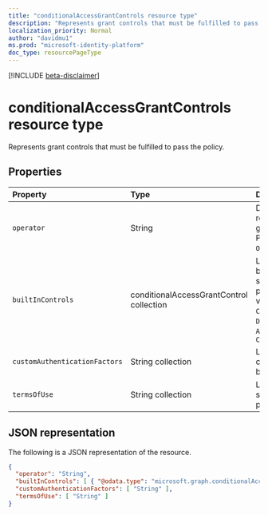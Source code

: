 ```yaml
---
title: "conditionalAccessGrantControls resource type"
description: "Represents grant controls that must be fulfilled to pass the policy."
localization_priority: Normal
author: "davidmu1"
ms.prod: "microsoft-identity-platform"
doc_type: resourcePageType
---
```


[!INCLUDE [beta-disclaimer](../../includes/beta-disclaimer.md)]

# conditionalAccessGrantControls resource type

Represents grant controls that must be fulfilled to pass the policy.

## Properties

| Property | Type | Description |
|:-------- |:---- |:----------- |
| `operator` | String | Defines the relationship of the grant controls. Possible values: `AND`, `OR`. |
| `builtInControls` | conditionalAccessGrantControl collection | List of values of built-in controls specified by the policy. Possible values: `Block`, `Mfa`, `CompliantDevice`, `DomainJoinedDevice`, `ApprovedApplication`, `CompliantApplication` |
| `customAuthenticationFactors` | String collection | List of custom controls IDs specified by the policy. |
| `termsOfUse` | String collection | List of terms of use specified by the policy. |

## JSON representation

The following is a JSON representation of the resource.

<!-- {
  "blockType": "resource",
  "optionalProperties": [
    "operator",
    "customAuthenticationFactors"
  ],
  "@odata.type": "microsoft.graph.conditionalaccessgrantcontrols"
}-->

```JSON
{
  "operator": "String",
  "builtInControls": [ { "@odata.type": "microsoft.graph.conditionalAccessGrantControl" } ],
  "customAuthenticationFactors": [ "String" ],
  "termsOfUse": [ "String" ]
}
```

<!-- uuid: 8fcb5dbc-d5aa-4681-8e31-b001d5168d79
2015-10-25 14:57:30 UTC -->
<!--
{
  "type": "#page.annotation",
  "description": "conditionalaccessgrantcontrols resource",
  "keywords": "",
  "section": "documentation",
  "tocPath": "",
  "suppressions": []
}
-->